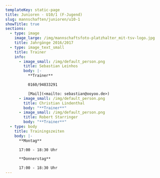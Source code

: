 ```yaml
---
templateKey: static-page
title: Junioren - U10/1 (F-Jugend)
slug: mannschaften/junioren/u10-1
showTitle: true
sections:
  - type: image
    image_large: /img/mannschaftsfoto-platzhalter_mit-tsv-logo.jpg
    title: Jahrgänge 2016/2017
  - type: image_text_small
    title: Trainer
    info:
      - image_small: /img/default_person.png
        title: Sebastian Leinhos
        body: |-
          **Trainer**

          0160/94833291

          [Mail](<mailto: sebastian@ooyoo.de>)
      - image_small: /img/default_person.png
        title: Christian Lindenthal
        body: "**Trainer**"
      - image_small: /img/default_person.png
        title: Robert Starringer
        body: "**Trainer**"
  - type: body
    title: Trainingszeiten
    body: |-
      **Montag**

      17:00 - 18:30 Uhr

      **Donnerstag**

      17:00 - 18:30 Uhr
---
```

